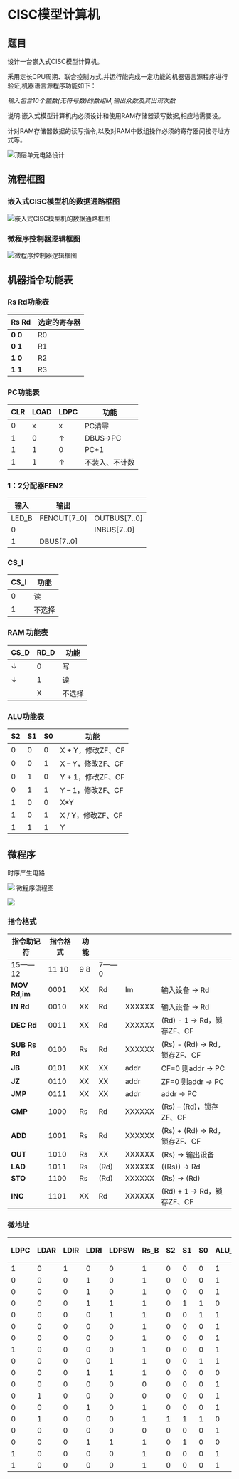 # CISC模型计算机

## 题目

设计一台嵌入式CISC模型计算机。

釆用定长CPU周期、联合控制方式,并运行能完成一定功能的机器语言源程序进行验证,机器语言源程序功能如下：

*输入包含10个整数(无符号数)的数组M,输出众数及其出现次数*

说明:嵌入式模型计算机内必须设计和使用RAM存储器读写数据,相应地需要设。

计对RAM存储器数据的读写指令,以及对RAM中数组操作必须的寄存器间接寻址方式等。

![顶层单元电路设计](http://img.peterli.club/img/20210524221038.png)

## 流程框图
### 嵌入式CISC模型机的数据通路框图
![嵌入式CISC模型机的数据通路框图](http://img.peterli.club/img/20210524220329.png)
### 微程序控制器逻辑框图
![微程序控制器逻辑框图](http://img.peterli.club/img/20210524220509.png)
## 机器指令功能表

### Rs Rd功能表

| **Rs  Rd** | **选定的寄存器** |
| ---------- | ---------------- |
| **0   0**  | R0               |
| **0 1**    | R1               |
| **1   0**  | R2               |
| **1 1**    | R3               |

### PC功能表

| **CLR** | **LOAD** | **LDPC** | **功能**       |
| ------- | -------- | -------- | -------------- |
| 0       | x        | x        | PC清零         |
| 1       | 0        | ↑        | DBUS→PC        |
| 1       | 1        | 0        | PC+1           |
| 1       | 1        | ↑        | 不装入、不计数 |

### 1：2分配器FEN2

| **输入** | **输出**     |              |
| -------- | ------------ | ------------ |
| LED_B    | FENOUT[7..0] | OUTBUS[7..0] |
| 0        |              | INBUS[7..0]  |
| 1        | DBUS[7..0]   |              |

### CS_I

| **CS_I** | **功能** |
| -------- | -------- |
| 0        | 读       |
| 1        | 不选择   |

### RAM 功能表

| CS_D | RD_D | 功能   |
| ---- | ---- | ------ |
| ↓    | 0    | 写     |
| ↓    | 1    | 读     |
|      | X    | 不选择 |

### ALU功能表

| **S2** | **S1** | **S0** | **功能**          |
| ------ | ------ | ------ | ----------------- |
| 0      | 0      | 0      | X + Y，修改ZF、CF |
| 0      | 0      | 1      | X – Y，修改ZF、CF |
| 0      | 1      | 0      | Y + 1，修改ZF、CF |
| 0      | 1      | 1      | Y – 1，修改ZF、CF |
| 1      | 0      | 0      | X*Y               |
| 1      | 0      | 1      | X / Y，修改ZF、CF |
| 1      | 1      | 1      | Y                 |


## 微程序
时序产生电路

![](http://img.peterli.club/img/20210524221003.png)
微程序流程图

![](http://img.peterli.club/img/20210524220931.png)

### 指令格式

| **指令助记符**  | **指令格式** | **功能** |      |        |                               |
| --------------- | ------------ | -------- | ---- | ------ | ----------------------------- |
| 15——12          | 11 10        | 9  8     | 7——0 |        |                               |
| **MOV   Rd,im** | 0001         | XX       | Rd   | Im     | 输入设备 → Rd                 |
| **IN Rd**       | 0010         | XX       | Rd   | XXXXXX | 输入设备 → Rd                 |
| **DEC   Rd**    | 0011         | XX       | Rd   | XXXXXX | (Rd) - 1 → Rd，锁存ZF、CF     |
| **SUB  Rs Rd**  | 0100         | Rs       | Rd   | XXXXXX | (Rs)  - (Rd) → Rd，锁存ZF、CF |
| **JB**          | 0101         | XX       | XX   | addr   | CF=0 则addr → PC              |
| **JZ**          | 0110         | XX       | XX   | addr   | ZF=0 则addr → PC              |
| **JMP**         | 0111         | XX       | XX   | addr   | addr → PC                     |
| **CMP**         | 1000         | Rs       | Rd   | XXXXXX | (Rs)  – (Rd)，锁存ZF、CF      |
| **ADD**         | 1001         | Rs       | Rd   | XXXXXX | (Rs) + (Rd) → Rd，锁存ZF、CF  |
| **OUT**         | 1010         | Rs       | XX   | XXXXXX | (Rs) → 输出设备               |
| **LAD**         | 1011         | Rs       | (Rd) | XXXXXX | ((Rs)) → Rd                   |
| **STO**         | 1100         | Rs       | (Rd) | XXXXXX | (Rs) → (Rd)                   |
| **INC**         | 1101         | XX       | Rd   | XXXXXX | (Rd) + 1 → Rd，锁存ZF、CF     |

### 微地址

| LDPC | LDAR | LDIR | LDRI | LDPSW | Rs_B | S2   | S1   | S0   | ALU_B | SW_B | LED_B | RD_D | CS_D | RAM_B | CS_I | ADDR_B | P1   | P2   | P3   | 后续微地址 |
| ---- | ---- | ---- | ---- | ----- | ---- | ---- | ---- | ---- | ----- | ---- | ----- | ---- | ---- | ----- | ---- | ------ | ---- | ---- | ---- | ---------- |
| 1    | 0    | 1    | 0    | 0     | 1    | 0    | 0    | 0    | 1     | 1    | 1     | 1    | 1    | 1     | 0    | 1      | 1    | 0    | 0    | 000000     |
| 0    | 0    | 0    | 1    | 0     | 1    | 0    | 0    | 0    | 1     | 1    | 1     | 1    | 1    | 1     | 1    | 0      | 0    | 0    | 0    | 000000     |
| 0    | 0    | 0    | 1    | 0     | 1    | 0    | 0    | 0    | 1     | 0    | 1     | 1    | 1    | 0     | 1    | 1      | 0    | 0    | 0    | 000000     |
| 0    | 0    | 0    | 1    | 1     | 1    | 0    | 1    | 1    | 0     | 1    | 1     | 1    | 1    | 1     | 1    | 1      | 0    | 0    | 0    | 000000     |
| 0    | 0    | 0    | 0    | 1     | 1    | 0    | 0    | 1    | 1     | 1    | 1     | 1    | 1    | 1     | 1    | 1      | 0    | 0    | 0    | 000000     |
| 0    | 0    | 0    | 0    | 0     | 1    | 0    | 0    | 0    | 1     | 1    | 1     | 1    | 1    | 1     | 1    | 1      | 0    | 1    | 0    | 000000     |
| 0    | 0    | 0    | 0    | 0     | 1    | 0    | 0    | 0    | 1     | 1    | 1     | 1    | 1    | 1     | 1    | 1      | 0    | 0    | 1    | 000000     |
| 1    | 0    | 0    | 0    | 0     | 1    | 0    | 0    | 0    | 1     | 1    | 1     | 1    | 1    | 1     | 1    | 0      | 0    | 0    | 0    | 000000     |
| 0    | 0    | 0    | 0    | 1     | 1    | 0    | 0    | 1    | 1     | 1    | 1     | 1    | 1    | 1     | 1    | 1      | 0    | 0    | 0    | 000000     |
| 0    | 0    | 0    | 1    | 1     | 1    | 0    | 0    | 0    | 0     | 1    | 1     | 1    | 1    | 1     | 1    | 1      | 0    | 0    | 0    | 000000     |
| 0    | 0    | 0    | 0    | 0     | 0    | 0    | 0    | 0    | 1     | 1    | 0     | 1    | 1    | 1     | 1    | 1      | 0    | 0    | 0    | 000000     |
| 0    | 1    | 0    | 0    | 0     | 0    | 0    | 0    | 0    | 1     | 1    | 1     | 1    | 1    | 1     | 1    | 1      | 0    | 0    | 0    | 001100     |
| 0    | 0    | 0    | 1    | 0     | 1    | 0    | 0    | 0    | 1     | 1    | 1     | 1    | 1    | 1     | 1    | 1      | 0    | 0    | 0    | 000000     |
| 0    | 1    | 0    | 0    | 0     | 1    | 1    | 1    | 1    | 0     | 1    | 1     | 1    | 1    | 1     | 1    | 1      | 0    | 0    | 0    | 001110     |
| 0    | 0    | 0    | 0    | 0     | 0    | 0    | 0    | 0    | 1     | 1    | 1     | 0    | 1    | 1     | 1    | 1      | 0    | 0    | 0    | 000000     |
| 0    | 0    | 0    | 1    | 1     | 1    | 0    | 1    | 0    | 0     | 1    | 1     | 1    | 1    | 1     | 1    | 1      | 0    | 0    | 0    | 000000     |
| 1    | 0    | 0    | 0    | 0     | 1    | 0    | 0    | 0    | 1     | 1    | 1     | 1    | 1    | 1     | 1    | 0      | 0    | 0    | 0    | 000000     |
| 1    | 0    | 0    | 0    | 0     | 1    | 0    | 0    | 0    | 1     | 1    | 1     | 1    | 1    | 1     | 1    | 0      | 0    | 0    | 0    | 000000     |